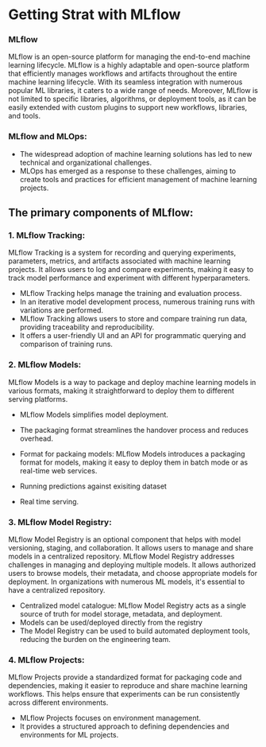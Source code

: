 # Getting Strat with MLflow



### MLflow 

MLflow is an open-source platform for managing the end-to-end machine learning lifecycle. MLflow is a highly adaptable and open-source platform that efficiently manages workflows and artifacts throughout the entire machine learning lifecycle. With its seamless integration with numerous popular ML libraries, it caters to a wide range of needs. Moreover, MLflow is not limited to specific libraries, algorithms, or deployment tools, as it can be easily extended with custom plugins to support new workflows, libraries, and tools.



### MLflow and MLOps:

- The widespread adoption of machine learning solutions has led to new technical and organizational challenges.
- MLOps has emerged as a response to these challenges, aiming to create tools and practices for efficient management of machine learning projects.





## The primary components of MLflow:



### 1. MLflow Tracking:

MLflow Tracking is a system for recording and querying experiments, parameters, metrics, and artifacts associated with machine learning projects. It allows users to log and compare experiments, making it easy to track model performance and experiment with different hyperparameters.

- MLflow Tracking helps manage the training and evaluation process.
- In an iterative model development process, numerous training runs with variations are performed.
- MLflow Tracking allows users to store and compare training run data, providing traceability and reproducibility.
- It offers a user-friendly UI and an API for programmatic querying and comparison of training runs.

### 2. MLflow Models:

MLflow Models is a way to package and deploy machine learning models in various formats, making it straightforward to deploy them to different serving platforms.

- MLflow Models simplifies model deployment.
- The packaging format streamlines the handover process and reduces overhead.

- Format for packaing models: MLflow Models introduces a packaging format for models, making it easy to deploy them in batch mode or as real-time web services.
- Running predictions against exisiting dataset
- Real time serving. 

### 3. MLflow Model Registry:

MLflow Model Registry is an optional component that helps with model versioning, staging, and collaboration. It allows users to manage and share models in a centralized repository. MLflow Model Registry addresses challenges in managing and deploying multiple models. It allows authorized users to browse models, their metadata, and choose appropriate models for deployment. In organizations with numerous ML models, it's essential to have a centralized repository.

- Centralized model catalogue: MLflow Model Registry acts as a single source of truth for model storage, metadata, and deployment.
- Models can be used/deployed directly from the registry
- The Model Registry can be used to build automated deployment tools, reducing the burden on the engineering team.

### 4. MLflow Projects:

 MLflow Projects provide a standardized format for packaging code and dependencies, making it easier to reproduce and share machine learning workflows. This helps ensure that experiments can be run consistently across different environments.

- MLflow Projects focuses on environment management.
- It provides a structured approach to defining dependencies and environments for ML projects.





